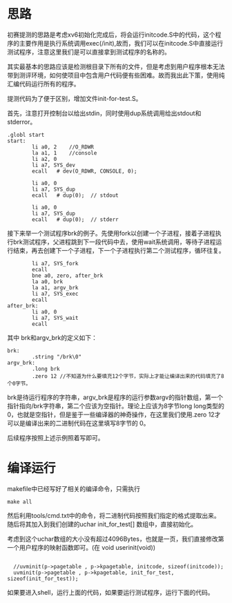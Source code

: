# 思路
初赛提测的思路是考虑xv6初始化完成后，将会运行initcode.S中的代码，这个程序的主要作用是执行系统调用exec(/init),故而，我们可以在initcode.S中直接运行测试程序，注意这里我们是可以直接拿到测试程序的名称的。

其实最基本的思路应该是检测根目录下所有的文件，但是考虑到用户程序根本无法带到测评环境，如何使项目中包含用户代码便有些困难。故而我出此下策，使用纯汇编代码运行所有的程序。

提测代码为了便于区别，增加文件init-for-test.S。

首先，注意打开控制台以给出stdin，同时使用dup系统调用给出stdout和stderror。

```
.globl start
start:
        li a0, 2    //O_RDWR
        la a1, 1    //console
        li a2, 0
        li a7, SYS_dev
        ecall	# dev(O_RDWR, CONSOLE, 0);
        
        li a0, 0
        li a7, SYS_dup
        ecall	# dup(0);  // stdout

        li a0, 0
        li a7, SYS_dup
        ecall	# dup(0);  // stderr
```

接下来举一个测试程序brk的例子。先使用fork以创建一个子进程，接着子进程执行brk测试程序，父进程跳到下一段代码中去，使用wait系统调用，等待子进程运行结束，再去创建下一个子进程，下一个子进程执行第二个测试程序，循环往复。

```
        li a7, SYS_fork
        ecall
        bne a0, zero, after_brk
        la a0, brk
        la a1, argv_brk
        li a7, SYS_exec
        ecall
after_brk:
        li a0, 0
        li a7, SYS_wait
        ecall
```
其中 brk和argv_brk的定义如下：
```
brk:
        .string "/brk\0"
argv_brk:
        .long brk
        .zero 12 //不知道为什么要填充12个字节，实际上才能让编译出来的代码填充了8个0字节。
```
brk是待运行程序的字符串，argv_brk是程序的运行参数argv的指针数组，第一个指针指向/brk字符串，第二个应该为空指针。理论上应该为8字节long long类型的0，也就是空指针，但是鉴于一些编译器的神奇操作，在这里我们使用.zero 12才可以是编译出来的二进制代码在这里填写8字节的 0。

后续程序按照上述示例照着写即可。

# 编译运行
makefile中已经写好了相关的编译命令，只需执行
    
    make all

然后利用tools/cmd.txt中的命令，将二进制代码按照我们指定的格式提取出来。随后将其加入到我们创建的uchar init_for_test[] 数组中，直接初始化。

考虑到这个uchar数组的大小没有超过4096Bytes，也就是一页，我们直接修改第一个用户程序的映射函数即可。(在   void userinit(void))
```

  //uvminit(p->pagetable , p->kpagetable, initcode, sizeof(initcode));
  uvminit(p->pagetable , p->kpagetable, init_for_test, sizeof(init_for_test));
```
如果要进入shell，运行上面的代码，如果要运行测试程序，运行下面的代码。